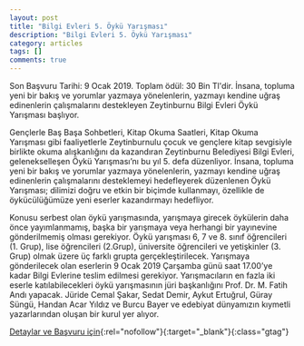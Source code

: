 ```yaml
---
layout: post
title: "Bilgi Evleri 5. Öykü Yarışması"
description: "Bilgi Evleri 5. Öykü Yarışması"
category: articles
tags: []
comments: true
---
```


Son Başvuru Tarihi: 9 Ocak 2019. Toplam ödül: 30 Bin Tl'dir.
İnsana, topluma yeni bir bakış ve yorumlar yazmaya yönelenlerin, yazmayı kendine uğraş edinenlerin çalışmalarını destekleyen Zeytinburnu Bilgi Evleri Öykü Yarışması başlıyor.

Gençlerle Baş Başa Sohbetleri, Kitap Okuma Saatleri, Kitap Okuma Yarışması gibi faaliyetlerle Zeytinburnulu çocuk ve gençlere kitap sevgisiyle birlikte okuma alışkanlığını da kazandıran Zeytinburnu Belediyesi Bilgi Evleri, gelenekselleşen Öykü Yarışması’nı bu yıl 5. defa düzenliyor. İnsana, topluma yeni bir bakış ve yorumlar yazmaya yönelenlerin, yazmayı kendine uğraş edinenlerin çalışmalarını desteklemeyi hedefleyerek düzenlenen Öykü Yarışması; dilimizi doğru ve etkin bir biçimde kullanmayı, özellikle de öykücülüğümüze yeni eserler kazandırmayı hedefliyor.

Konusu serbest olan öykü yarışmasında, yarışmaya girecek öykülerin daha önce yayımlanmamış, başka bir yarışmaya veya herhangi bir yayınevine gönderilmemiş olması gerekiyor. Öykü yarışması 6, 7 ve 8. sınıf öğrencileri (1. Grup), lise öğrencileri (2.Grup), üniversite öğrencileri ve yetişkinler (3. Grup) olmak üzere üç farklı grupta gerçekleştirilecek. Yarışmaya gönderilecek olan eserlerin 9 Ocak 2019 Çarşamba günü saat 17.00’ye kadar Bilgi Evlerine teslim edilmesi gerekiyor. Yarışmacıların en fazla iki eserle katılabilecekleri öykü yarışmasının jüri başkanlığını Prof. Dr. M. Fatih Andı yapacak. Jüride Cemal Şakar, Sedat Demir, Aykut Ertuğrul, Güray Süngü, Handan Acar Yıldız ve Burcu Bayer ve edebiyat dünyamızın kıymetli yazarlarından oluşan bir kurul yer alıyor.

[Detaylar ve Başvuru için](http://www.bilgievi.org.tr/Haberler/2498/Bilgi-Evleri-5-Oyku-Yarismasi-Basliyor.aspx?utm_source=edebiyatyarismalari.com&utm_medium=affiliate&utm_campaign=cpc){:rel="nofollow"}{:target="_blank"}{:class="gtag"}